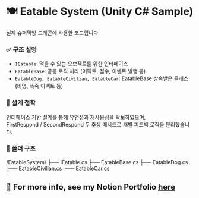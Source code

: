 # 🍽️ Eatable System (Unity C# Sample)

실제 슈퍼먹방 드래곤에 사용한 코드입니다.

### ✅ 구조 설명
- `IEatable`: 먹을 수 있는 오브젝트를 위한 인터페이스
- `EatableBase`: 공통 로직 처리 (이펙트, 점수, 이벤트 발행 등)
- `EatableDog, EatableCivilian, EatableCar`: EatableBase 상속받은 클래스 (비명, 폭죽 이펙트 등)

### 🎯 설계 철학
인터페이스 기반 설계를 통해 유연성과 재사용성을 확보하였으며,  
FirstRespond / SecondRespond 두 추상 메서드로 개별 피드백 로직을 분리했습니다.

### 📁 폴더 구조
/EatableSystem/
├── IEatable.cs
├── EatableBase.cs
├── EatableDog.cs
├── EatableCivilian.cs
└── EatableCar.cs

## 🔗 For more info, see my Notion Portfolio [here](https://charm-root-c91.notion.site/1ed101f05bcb80f8b5aecd1354e6016d)
